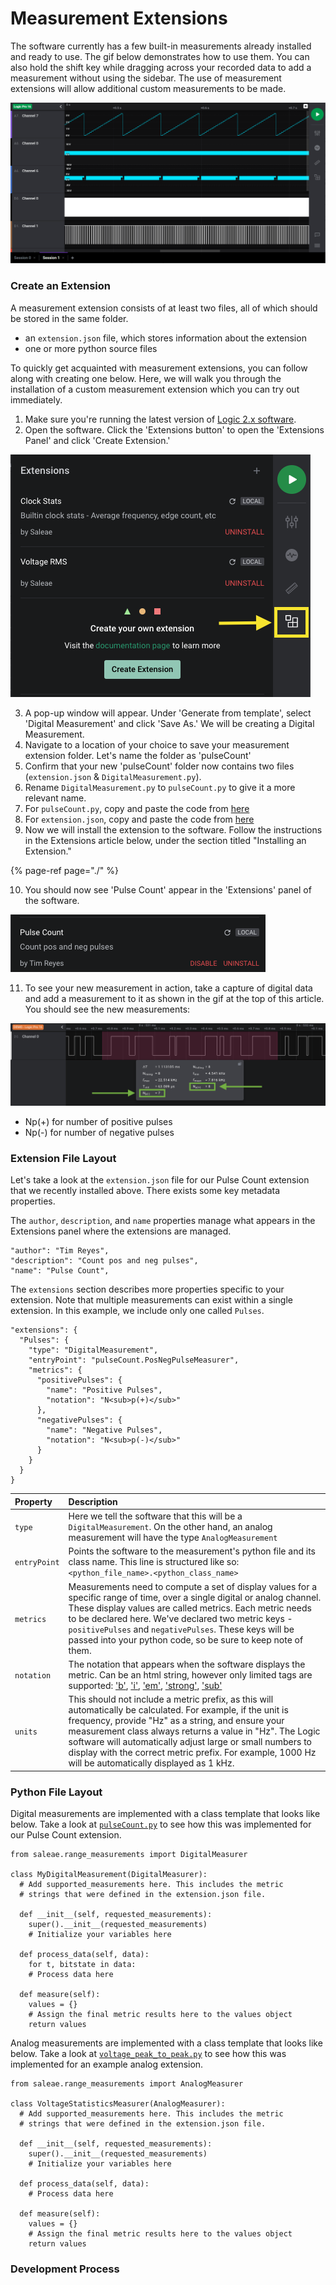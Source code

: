 # Measurement Extensions

The software currently has a few built-in measurements already installed and ready to use. The gif below demonstrates how to use them. You can also hold the shift key while dragging across your recorded data to add a measurement without using the sidebar. The use of measurement extensions will allow additional custom measurements to be made. 

![Logic 2 measurements](../.gitbook/assets/use_measurement.gif)

### Create an Extension

A measurement extension consists of at least two files, all of which should be stored in the same folder.

* an `extension.json` file, which stores information about the extension
* one or more python source files

To quickly get acquainted with measurement extensions, you can follow along with creating one below. Here, we will walk you through the installation of a custom measurement extension which you can try out immediately.

1. Make sure you're running the latest version of [Logic 2.x software](https://ideas.saleae.com/f/changelog/).  
2. Open the software. Click the 'Extensions button' to open the 'Extensions Panel' and click 'Create Extension.'

![](../.gitbook/assets/screen-shot-2020-05-21-at-3.50.11-pm.png)

3. A pop-up window will appear. Under 'Generate from template', select 'Digital Measurement' and click 'Save As.' We will be creating a Digital Measurement.  
4. Navigate to a location of your choice to save your measurement extension folder. Let's name the folder as 'pulseCount'  
5. Confirm that your new 'pulseCount' folder now contains two files \(`extension.json` & `DigitalMeasurement.py`\).  
6. Rename `DigitalMeasurement.py` to `pulseCount.py` to give it a more relevant name.  
7. For `pulseCount.py`, copy and paste the code from [here](https://github.com/saleae/logic2-extensions-examples/blob/master/pulseCount/pulseCount.py)  
8. For `extension.json`, copy and paste the code from [here](https://github.com/saleae/logic2-extensions-examples/blob/master/pulseCount/extension.json)  
9. Now we will install the extension to the software. Follow the instructions in the Extensions article below, under the section titled "Installing an Extension."

{% page-ref page="./" %}

10. You should now see 'Pulse Count' appear in the 'Extensions' panel of the software.

![](../.gitbook/assets/screen-shot-2020-05-27-at-7.15.34-pm.png)

11. To see your new measurement in action, take a capture of digital data and add a measurement to it as shown in the gif at the top of this article. You should see the new measurements:

![](../.gitbook/assets/screen-shot-2020-05-27-at-7.19.26-pm.png)

* Np\(+\) for number of positive pulses
* Np\(-\) for number of negative pulses

### Extension File Layout

Let's take a look at the `extension.json` file for our Pulse Count extension that we recently installed above. There exists some key metadata properties. 

The `author`, `description`, and `name` properties manage what appears in the Extensions panel where the extensions are managed. 

```text
"author": "Tim Reyes",
"description": "Count pos and neg pulses",
"name": "Pulse Count",
```

The `extensions`  section describes more properties specific to your extension. Note that multiple measurements can exist within a single extension. In this example, we include only one called `Pulses`. 

```text
"extensions": {
  "Pulses": {
    "type": "DigitalMeasurement",
    "entryPoint": "pulseCount.PosNegPulseMeasurer",
    "metrics": {
      "positivePulses": {
        "name": "Positive Pulses",
        "notation": "N<sub>p(+)</sub>"
      },
      "negativePulses": {
        "name": "Negative Pulses",
        "notation": "N<sub>p(-)</sub>"
      }
    }
  }
}
```

| Property | Description |
| :--- | :--- |
| `type` | Here we tell the software that this will be a `DigitalMeasurement`. On the other hand, an analog measurement will have the type `AnalogMeasurement` |
| `entryPoint` | Points the software to the measurement's python file and its class name. This line is structured like so: `<python_file_name>.<python_class_name>` |
| `metrics` | Measurements need to compute a set of display values for a specific range of time, over a single digital or analog channel. These display values are called metrics. Each metric needs to be declared here. We've declared two metric keys - `positivePulses` and `negativePulses`. These keys will be passed into your python code, so be sure to keep note of them. |
| `notation` | The notation that appears when the software displays the metric. Can be an html string, however only limited tags are supported: ['b'](https://developer.mozilla.org/en-US/docs/Web/HTML/Element/b), ['i'](https://developer.mozilla.org/en-US/docs/Web/HTML/Element/i), ['em'](https://developer.mozilla.org/en-US/docs/Web/HTML/Element/em), ['strong'](https://developer.mozilla.org/en-US/docs/Web/HTML/Element/strong), ['sub'](https://developer.mozilla.org/en-US/docs/Web/HTML/Element/sub) |
| `units` | This should not include a metric prefix, as this will automatically be calculated. For example, if the unit is frequency, provide "Hz" as a string, and ensure your measurement class always returns a value in "Hz". The Logic software will automatically adjust large or small numbers to display with the correct metric prefix. For example, 1000 Hz will be automatically displayed as 1 kHz. |

### Python File Layout

Digital measurements are implemented with a class template that looks like below. Take a look at [`pulseCount.py`](https://github.com/saleae/logic2-extensions-examples/blob/master/pulseCount/pulseCount.py) to see how this was implemented for our Pulse Count extension.

```text
from saleae.range_measurements import DigitalMeasurer

class MyDigitalMeasurement(DigitalMeasurer):
  # Add supported_measurements here. This includes the metric
  # strings that were defined in the extension.json file.

  def __init__(self, requested_measurements):
    super().__init__(requested_measurements)
    # Initialize your variables here

  def process_data(self, data):
    for t, bitstate in data:
    # Process data here
  
  def measure(self):
    values = {}
    # Assign the final metric results here to the values object
    return values
```

Analog measurements are implemented with a class template that looks like below. Take a look at [`voltage_peak_to_peak.py`](https://github.com/saleae/logic2-extensions-examples/blob/master/voltagePeakToPeak/voltage_peak_to_peak.py) to see how this was implemented for an example analog extension.

```text
from saleae.range_measurements import AnalogMeasurer

class VoltageStatisticsMeasurer(AnalogMeasurer):
  # Add supported_measurements here. This includes the metric
  # strings that were defined in the extension.json file.

  def __init__(self, requested_measurements):
    super().__init__(requested_measurements)
    # Initialize your variables here

  def process_data(self, data):
    # Process data here
  
  def measure(self):
    values = {}
    # Assign the final metric results here to the values object
    return values
```

### Development Process







